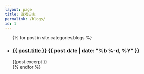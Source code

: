 ```yaml
---
layout: page
title: 游戏日志
permalink: /blogs/
id: 1
---
```


<div class="home">  

  <ul class="post-list">
    {% for post in site.categories.blogs %}
      <li>
        <h3>
          <a class="post-link" href="{{ post.url | prepend: site.baseurl }}">{{ post.title }}</a>
          <span class="post-meta">{{ post.date | date: "%b %-d, %Y" }}</span>
        </h3>
        <div>
          {{post.excerpt }}
        </div>        
      </li>
    {% endfor %}
  </ul>

</div>